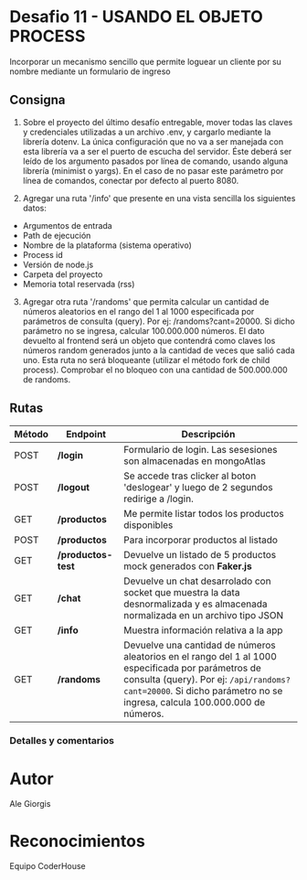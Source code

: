 # Desafio 11 - USANDO EL OBJETO PROCESS

Incorporar un mecanismo sencillo que permite loguear un 
cliente por su nombre mediante un formulario de ingreso

## Consigna

1. Sobre el proyecto del último desafío entregable, mover todas las claves y credenciales utilizadas a un archivo .env, y cargarlo mediante la librería dotenv. La única configuración que no va a ser manejada con esta librería va a ser el puerto de escucha del servidor. Éste deberá ser leído de los argumento pasados por línea de comando, usando alguna librería (minimist o yargs). En el caso de no pasar este parámetro por línea de comandos, conectar por defecto al puerto 8080.

2. Agregar una ruta '/info' que presente en una vista sencilla los siguientes datos:
- Argumentos de entrada                                       
- Path de ejecución
- Nombre de la plataforma (sistema operativo)       
- Process id
- Versión de node.js                                               
- Carpeta del proyecto
- Memoria total reservada (rss)

3. Agregar otra ruta '/randoms' que permita calcular un cantidad de números aleatorios en el rango del 1 al 1000 especificada por parámetros de consulta (query).
Por ej: /randoms?cant=20000.
Si dicho parámetro no se ingresa, calcular 100.000.000 números.
El dato devuelto al frontend será un objeto que contendrá como claves los números random generados junto a la cantidad de veces que salió cada uno. Esta ruta no será bloqueante (utilizar el método fork de child process). Comprobar el no bloqueo con una cantidad de 500.000.000 de randoms.

## Rutas

| Método | Endpoint                | Descripción                                                                                                                                                                                                                 |
| ------ | ----------------------- | --------------------------------------------------------------------------------------------------------------------------------------------------------------------------------------------------------------------------- |
| POST    | **/login**     | Formulario de login. Las sesesiones son almacenadas en mongoAtlas                                                                                                                                                                           |
| POST    | **/logout**     | Se accede tras clicker al boton 'deslogear' y luego de 2 segundos redirige a /login.                                                                                                                                                                          |
| GET    | **/productos**     | Me permite listar todos los productos disponibles                                                                                                                                                                           |
| POST   | **/productos**     | Para incorporar productos al listado                                                                                                                                                                                        |
| GET    | **/productos-test** | Devuelve un listado de 5 productos mock generados con **Faker.js**                                                                                                                                                          |
| GET    | **/chat**        | Devuelve un chat desarrolado con socket que muestra la data desnormalizada y es almacenada normalizada en un archivo tipo JSON |
| GET    | **/info**        | Muestra información relativa a la app |
| GET    | **/randoms**        | Devuelve una cantidad de números aleatorios en el rango del 1 al 1000 especificada por parámetros de consulta (query). Por ej: `/api/randoms?cant=20000`. Si dicho parámetro no se ingresa, calcula 100.000.000 de números. |

### Detalles y comentarios

# Autor

Ale Giorgis

# Reconocimientos

Equipo CoderHouse
